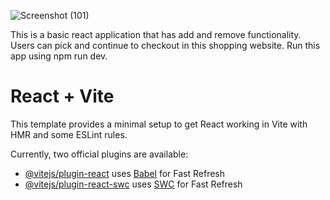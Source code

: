 ![Screenshot (101)](https://github.com/KathleenCode/shopping-cart/assets/137734659/d8cab8bd-828b-4758-93fd-ae6bf9d991bc)

This is a basic react application that has add and remove functionality. Users can pick and continue to checkout in this shopping website.
Run this app using npm run dev.

# React + Vite

This template provides a minimal setup to get React working in Vite with HMR and some ESLint rules.

Currently, two official plugins are available:

- [@vitejs/plugin-react](https://github.com/vitejs/vite-plugin-react/blob/main/packages/plugin-react/README.md) uses [Babel](https://babeljs.io/) for Fast Refresh
- [@vitejs/plugin-react-swc](https://github.com/vitejs/vite-plugin-react-swc) uses [SWC](https://swc.rs/) for Fast Refresh
